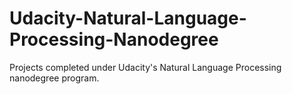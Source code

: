 # Udacity-Natural-Language-Processing-Nanodegree
Projects completed under Udacity's Natural Language Processing nanodegree program.
